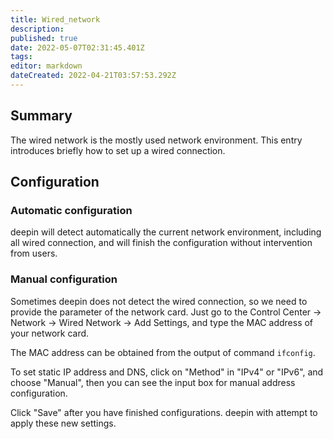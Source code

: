 ```yaml
---
title: Wired_network
description: 
published: true
date: 2022-05-07T02:31:45.401Z
tags: 
editor: markdown
dateCreated: 2022-04-21T03:57:53.292Z
---
```


## Summary

The wired network is the mostly used network environment. This entry introduces briefly how to set up a wired connection.

## Configuration

### Automatic configuration

deepin will detect automatically the current network environment, including all wired connection, and will finish the configuration without intervention from users.

### Manual configuration

Sometimes deepin does not detect the wired connection, so we need to provide the parameter of the network card. Just go to the Control Center -> Network -> Wired Network -> Add Settings, and type the MAC address of your network card.

The MAC address can be obtained from the output of command `ifconfig`.

To set static IP address and DNS, click on "Method" in "IPv4" or "IPv6", and choose "Manual", then you can see the input box for manual address configuration.

Click "Save" after you have finished configurations. deepin with attempt to apply these new settings.
